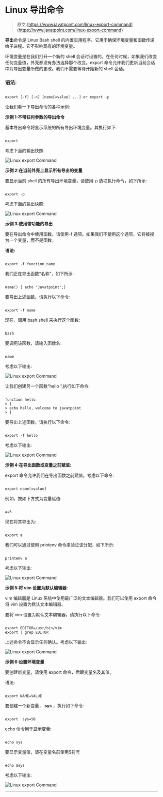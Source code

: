 # Linux 导出命令

> 原文:[https://www.javatpoint.com/linux-export-command](https://www.javatpoint.com/linux-export-command)

**导出**命令是 Linux Bash shell 的内置实用程序。它用于确保环境变量和函数传递给子进程。它不影响现有的环境变量。

环境变量是在我们打开一个新的 shell 会话时设置的。在任何时候，如果我们改变任何变量值，外壳都没有办法选择那个改变。export 命令允许我们更新当前会话中对导出变量所做的更改。我们不需要等待开始新的 shell 会话。

### 语法:

```

export [-f] [-n] [name[=value] ...] or export -p

```

让我们看一下导出命令的各种示例:

**示例 1:不带任何参数的导出命令**

基本导出命令将显示系统的所有导出环境变量。其执行如下:

```

export

```

考虑下面的输出快照:

![Linux export Command](../Images/82339952b4da124f4520871f440d416a.png)

**示例 2:在当前外壳上显示所有导出的变量**

要显示当前 shell 的所有导出环境变量，请使用-p 选项执行命令，如下所示:

```

export -p

```

考虑下面的输出快照:

![Linux export Command](../Images/941e79ee0a5c5ed319e50ca39b736242.png)

**示例 3:使用带功能的导出**

要在导出命令中使用函数，请使用-f 选项。如果我们不使用这个选项，它将被视为一个变量，而不是函数。

**语法:**

```

export -f function_name

```

我们正在导出函数“名称”，如下所示:

```

name() { echo "Javatpoint";}

```

要导出上述函数，请执行以下命令:

```

export -f name

```

现在，调用 bash shell 来执行这个函数:

```

bash

```

要调用该函数，请输入函数名:

```

name

```

考虑以下输出:

![Linux export Command](../Images/1b3a2de7a80fadbae519c2191ccdcc9d.png)

让我们创建另一个函数“hello ”,执行如下命令:

```

function hello
> {
> echo hello, welcome to javatpoint
> }

```

要导出上述函数，请执行以下命令:

```

export -f hello

```

考虑以下输出:

![Linux export Command](../Images/1f8b1589edb6ce25523b5b567e9f6572.png)

**示例 4:在导出函数或变量之前赋值:**

export 命令允许我们在导出函数之前赋值。考虑以下命令:

```

export name[=value]

```

例如，按如下方式为变量赋值:

```

a=5

```

现在将其导出为:

```

export a

```

我们可以通过使用 printenv 命令来验证该分配，如下所示:

```

printenv a

```

考虑以下输出:

![Linux export Command](../Images/ad1fc0323cac758d3227f75f23ba0404.png)

**示例 5:将 vim 设置为默认编辑器:**

vim 编辑器是 Linux 系统中使用最广泛的文本编辑器。我们可以使用 export 命令将 vim 设置为默认文本编辑器。

要将 vim 设置为默认文本编辑器，请执行以下命令:

```

export EDITOR=/usr/bin/vim
export | grep EDITOR

```

上述命令不会显示任何确认。考虑以下输出:

![Linux export Command](../Images/3ce99983a620297a7c8e6d6728c74385.png)

**示例 6:设置环境变量**

要创建新变量，请使用 export 命令，后跟变量名及其值。

语法:

```

export NAME=VALUE

```

要创建一个新变量， **sys** ，执行如下命令:

```

export  sys=50

```

echo 命令用于显示变量:

```

echo sys

```

要显示变量值，请在变量名前使用$符号

```

echo $sys

```

考虑以下输出:

![Linux export Command](../Images/54d44ae1e3378a6d4231c9c76b634a4f.png)

* * *